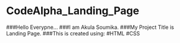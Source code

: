 # CodeAlpha_Landing_Page
###Hello Everypne...
###I am Akula Soumika.
###My Project Title is Landing Page.
###This is created using:
#HTML
#CSS
